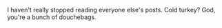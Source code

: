 <!--
.. title: Only Joking!
.. slug: only-joking
.. date: 2008-05-09 10:14:22-05:00
.. tags: IMHO
.. link: 
.. description: 
.. type: text
-->


I haven't really stopped reading everyone else's posts. Cold turkey?
God, you're a bunch of douchebags.